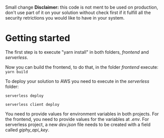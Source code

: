 Small change
**Disclaimer:** this code is not ment to be used on production, don't use part of it on your solution without check first if it fulfill all the security retrictions you would like to have in your system.

# Getting started
The first step is to execute "yarn install" in both folders, _frontend_ and _serverless_.

Now you can build the frontend, to do that, in the folder _frontend_ execute:
```yarn build```

To deploy your solution to AWS you need to execute in the _serverless_ folder:
```
serverless deploy

serverless client deploy
```

You need to provide values for environment variables in both projects. For the frontend, you need to provide values for the variables at _.env_. For serverless project, a new _dev.json_ file needs to be created with a field called _giphy_api_key_.
